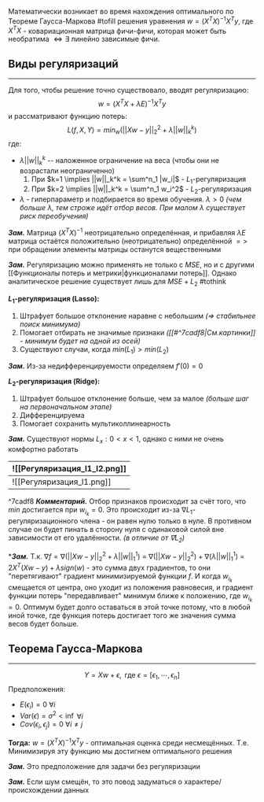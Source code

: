 Математически возникает во время нахождения оптимального по Теореме Гаусса-Маркова #tofill решения уравнения $w = (X^TX)^{-1}X^Ty$, где $X^TX$ - ковариационная матрица фичи-фичи, которая может быть необратима $\Leftrightarrow \exists$ линейно зависимые фичи. 

## Виды регуляризаций
---

Для того, чтобы решение точно существовало, вводят регуляризацию: 
$$
w = (X^TX +\lambda E)^{-1}X^Ty
$$
и рассматривают функцию потерь:
$$
L(f, X, Y) = min_w(||Xw-y||_2^2 + \lambda||w||_k^k)
$$
где:
- $\lambda ||w||_k^k$ -- наложенное ограничение на веса (чтобы они не возрастали неограниченно)
	1. При $k=1 \implies ||w||_k^k = \sum^n_1 |w_i|$  - $L_1$-регуляризация
	2. При $k=2 \implies ||w||_k^k = \sum^n_1 w_i^2$  - $L_2$-регуляризация
- $\lambda$ - гиперпараметр и подбирается во время обучения. $\lambda \gt 0$ *(чем больше $\lambda$, тем строже идёт отбор весов. При малом $\lambda$ существует риск переобучения)*

***Зам.*** Матрица $(X^TX)^{-1}$ неотрицательно определённая, и прибавляя $\lambda E$ матрица остаётся положительно (неотрицательно) определённой $=>$ при обращении элементы матрицы останутся вещественными

***Зам.*** Регуляризацию можно применять не только с $MSE$, но и с другими [[Функционалы потерь и метрики|функционалами потерь]]. Однако аналитическое решение существует лишь для $MSE + L_2$ #tothink 

**$L_1$-регуляризация (Lasso):**
1. Штрафует большое отклонение наравне с небольшим *(=> стабильнее поиск минимума)*
2. Помогает отбирать не значимые признаки *([[#^7cadf8|См.картинки]] - минимум будет на одной из осей)*
3. Существуют случаи, когда $min(L_1) > min(L_2)$

***Зам.*** Из-за недифференцируемости определяем $f'(0)=0$ 

**$L_2$-регуляризация (Ridge):**
1. Штрафует большое отклонение больше, чем за малое *(больше шаг на первоначальном этапе)*
2. Дифференцируема
3. Помогает сохранить мультиколлинеарность

***Зам.*** Существуют нормы $L_x: 0 < x < 1$, однако с ними не очень комфортно работать

| ![[Регуляризация_l1_l2.png]] |
| ---------------------------- |
| ![[Регуляризация_l1.png]]    |

^7cadf8
***Комментарий.*** Отбор признаков происходит за счёт того, что $min$ достигается при $w_{i_{k}}= 0$. Это происходит из-за $\nabla L_1$-регуляризационного члена - он равен нулю только в нуле. В противном случае он будет пинать в сторону нуля с одинаковой силой вне зависимости от его удалённости. *(в отличие от $\nabla L_2$)* 

****Зам.*** Т.к. $\nabla f = \nabla(||Xw-y||_2^2 + \lambda||w||_1^1)$ = $\nabla(||Xw-y||_2^2) + \nabla(\lambda||w||_1^1)$ = $2X^T(Xw-y) + \lambda sign(w)$ - это сумма двух градиентов, то они "перетягивают" градиент минимизируемой функции $f$. И когда $w_{i_k}$ смещается от центра, оно уходит из положения равновесия, и градиент функции потерь "передавливает" минимум ближе к положению, где $w_{i_k} = 0$. Оптимум будет долго оставаться в этой точке потому, что в любой иной точке, где функция потерь достигает того же значения сумма весов будет больше.


## Теорема Гаусса-Маркова
---

$$Y = Xw + \epsilon,\text{ где } \epsilon = [\epsilon_1, \cdots, \epsilon_n]$$
Предположения:
- $E(\epsilon_i) = 0$ $\forall i$
- $Var(\epsilon) = \sigma^2 < \inf$ $\forall i$
- $Cov(\epsilon_i, \epsilon_j) = 0$  $\forall i \neq j$ 

**Тогда:** $w = (X^TX)^{-1}X^Ty$ - оптимальная оценка среди несмещённых. Т.е. Минимизируя эту функцию мы достигнем оптимального решения

***Зам.*** Это предположение для задачи без регуляризации

***Зам.*** Если шум смещён, то это повод задуматься о характере/происхождении данных

